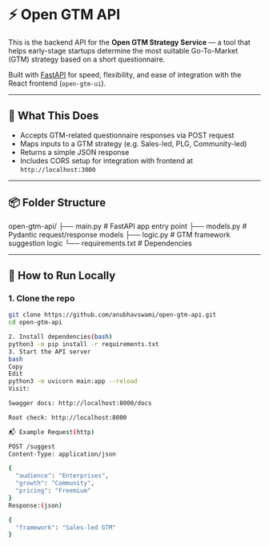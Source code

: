 # ⚡ Open GTM API

This is the backend API for the **Open GTM Strategy Service** — a tool that helps early-stage startups determine the most suitable Go-To-Market (GTM) strategy based on a short questionnaire.

Built with [FastAPI](https://fastapi.tiangolo.com/) for speed, flexibility, and ease of integration with the React frontend (`open-gtm-ui`).

---

## 🧩 What This Does

- Accepts GTM-related questionnaire responses via POST request
- Maps inputs to a GTM strategy (e.g. Sales-led, PLG, Community-led)
- Returns a simple JSON response
- Includes CORS setup for integration with frontend at `http://localhost:3000`

---

## 📦 Folder Structure

open-gtm-api/
├── main.py # FastAPI app entry point
├── models.py # Pydantic request/response models
├── logic.py # GTM framework suggestion logic
└── requirements.txt # Dependencies

---

## 🚀 How to Run Locally

### 1. Clone the repo

```bash
git clone https://github.com/anubhavswami/open-gtm-api.git
cd open-gtm-api

2. Install dependencies(bash)
python3 -m pip install -r requirements.txt
3. Start the API server
bash
Copy
Edit
python3 -m uvicorn main:app --reload
Visit:

Swagger docs: http://localhost:8000/docs

Root check: http://localhost:8000

📬 Example Request(http)

POST /suggest
Content-Type: application/json

{
  "audience": "Enterprises",
  "growth": "Community",
  "pricing": "Freemium"
}
Response:(json)

{
  "framework": "Sales-led GTM"
}
